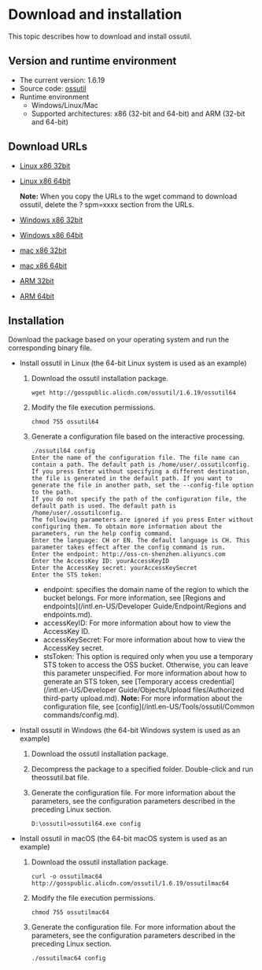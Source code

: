 # Download and installation

This topic describes how to download and install ossutil.

## Version and runtime environment

-   The current version: 1.6.19
-   Source code: [ossutil](https://github.com/aliyun/ossutil)
-   Runtime environment
    -   Windows/Linux/Mac
    -   Supported architectures: x86 \(32-bit and 64-bit\) and ARM \(32-bit and 64-bit\)

## Download URLs

-   [Linux x86 32bit](http://gosspublic.alicdn.com/ossutil/1.6.19/ossutil32)
-   [Linux x86 64bit](http://gosspublic.alicdn.com/ossutil/1.6.19/ossutil64)

    **Note:** When you copy the URLs to the wget command to download ossutil, delete the ? spm=xxxx section from the URLs.

-   [Windows x86 32bit](http://gosspublic.alicdn.com/ossutil/1.6.19/ossutil32.zip)
-   [Windows x86 64bit](http://gosspublic.alicdn.com/ossutil/1.6.19/ossutil64.zip)
-   [mac x86 32bit](http://gosspublic.alicdn.com/ossutil/1.6.19/ossutilmac32)
-   [mac x86 64bit](http://gosspublic.alicdn.com/ossutil/1.6.19/ossutilmac64)
-   [ARM 32bit](http://gosspublic.alicdn.com/ossutil/1.6.19/ossutilarm32)
-   [ARM 64bit](http://gosspublic.alicdn.com/ossutil/1.6.19/ossutilarm64)

## Installation

Download the package based on your operating system and run the corresponding binary file.

-   Install ossutil in Linux \(the 64-bit Linux system is used as an example\)
    1.  Download the ossutil installation package.

        ```
        wget http://gosspublic.alicdn.com/ossutil/1.6.19/ossutil64                           
        ```

    2.  Modify the file execution permissions.

        ```
        chmod 755 ossutil64
        ```

    3.  Generate a configuration file based on the interactive processing.

        ```
        ./ossutil64 config
        Enter the name of the configuration file. The file name can contain a path. The default path is /home/user/.ossutilconfig. If you press Enter without specifying a different destination, the file is generated in the default path. If you want to generate the file in another path, set the --config-file option to the path. 
        If you do not specify the path of the configuration file, the default path is used. The default path is /home/user/.ossutilconfig. 
        The following parameters are ignored if you press Enter without configuring them. To obtain more information about the parameters, run the help config command.
        Enter the language: CH or EN. The default language is CH. This parameter takes effect after the config command is run. 
        Enter the endpoint: http://oss-cn-shenzhen.aliyuncs.com 
        Enter the AccessKey ID: yourAccessKeyID 
        Enter the AccessKey secret: yourAccessKeySecret
        Enter the STS token: 
        ```

        -   endpoint: specifies the domain name of the region to which the bucket belongs. For more information, see [Regions and endpoints](/intl.en-US/Developer Guide/Endpoint/Regions and endpoints.md).
        -   accessKeyID: For more information about how to view the AccessKey ID.
        -   accessKeySecret: For more information about how to view the AccessKey secret.
        -   stsToken: This option is required only when you use a temporary STS token to access the OSS bucket. Otherwise, you can leave this parameter unspecified. For more information about how to generate an STS token, see [Temporary access credential](/intl.en-US/Developer Guide/Objects/Upload files/Authorized third-party upload.md).
        **Note:** For more information about the configuration file, see [config](/intl.en-US/Tools/ossutil/Common commands/config.md).

-   Install ossutil in Windows \(the 64-bit Windows system is used as an example\)
    1.  Download the ossutil installation package.
    2.  Decompress the package to a specified folder. Double-click and run theossutil.bat file.
    3.  Generate the configuration file. For more information about the parameters, see the configuration parameters described in the preceding Linux section.

        ```
        D:\ossutil>ossutil64.exe config
        ```

-   Install ossutil in macOS \(the 64-bit macOS system is used as an example\)
    1.  Download the ossutil installation package.

        ```
        curl -o ossutilmac64 http://gosspublic.alicdn.com/ossutil/1.6.19/ossutilmac64
        ```

    2.  Modify the file execution permissions.

        ```
        chmod 755 ossutilmac64
        ```

    3.  Generate the configuration file. For more information about the parameters, see the configuration parameters described in the preceding Linux section.

        ```
        ./ossutilmac64 config
        ```


